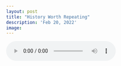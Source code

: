```yaml
---
layout: post
title: "History Worth Repeating"
description: 'Feb 20, 2022'
image:
---
```


<audio controls preload="metadata">
  <source src="https://docs.google.com/uc?export=open&id=1pPavwDmsJK3wJZeIlIL369agQliNgwA3" type="audio/mp3">
Your browser does not support the audio element.
</audio>
